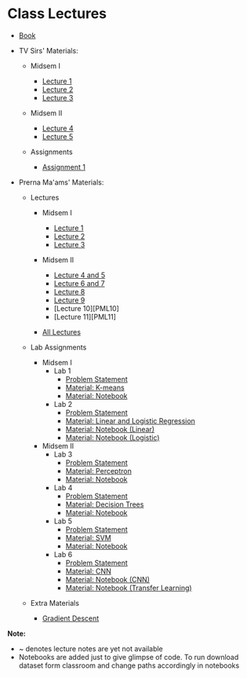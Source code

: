 # Class Lectures

- [Book][BookLink]  
- TV Sirs' Materials:  

    - Midsem I
        - [Lecture 1][TVL1]
        - [Lecture 2][TVL2]
        - [Lecture 3][TVL3]

    - Midsem II
        - [Lecture 4][TVL4]
        - [Lecture 5][TVL5]

    - Assignments
        - [Assignment 1][TVA1]

- Prerna Ma'ams' Materials:  

    - Lectures
        - Midsem I
            - [Lecture 1][PML1]
            - [Lecture 2][PML2]
            - [Lecture 3][PML3]

        - Midsem II
            - [Lecture 4 and 5][PML4and5]
            - [Lecture 6 and 7][PML6and7]
            - [Lecture 8][PML8]
            - [Lecture 9][PML9]
            - [Lecture 10][PML10]
            - [Lecture 11][PML11]

        - [All Lectures][PML]

    - Lab Assignments
        - Midsem I
            - Lab 1
                - [Problem Statement][PMLab11]
                - [Material: K-means][PMLab12]
                - [Material: Notebook][PMLab13]
            - Lab 2
                - [Problem Statement][PMLab21]
                - [Material: Linear and Logistic Regression][PMLab22]
                - [Material: Notebook (Linear)][PMLab23]
                - [Material: Notebook (Logistic)][PMLab24]
        - Midsem II
            - Lab 3
                - [Problem Statement][PMLab31]
                - [Material: Perceptron][PMLab32]
                - [Material: Notebook][PMLab33]
            - Lab 4
                - [Problem Statement][PMLab41]
                - [Material: Decision Trees][PMLab42]
                - [Material: Notebook][PMLab43]
            - Lab 5
                - [Problem Statement][PMLab51]
                - [Material: SVM][PMLab52]
                - [Material: Notebook][PMLab53]
            - Lab 6
                - [Problem Statement][PMLab61]
                - [Material: CNN][PMLab62]
                - [Material: Notebook (CNN)][PMLab63]
                - [Material: Notebook (Transfer Learning)][PMLab64]

    - Extra Materials
        - [Gradient Descent][PME1]

**Note:**  
- ~ denotes lecture notes are yet not available
- Notebooks are added just to give glimpse of code. To run download dataset form classroom and change paths accordingly in notebooks

[BookLink]: https://docs.google.com/viewer?url=https://raw.githubusercontent.com/RaviRahar/Notes/master/MachineLearning/ML.pdf

[TVL1]: https://docs.google.com/viewer?url=https://raw.githubusercontent.com/RaviRahar/Notes/master/MachineLearning/TV/TVL1.pdf
[TVL2]: https://docs.google.com/viewer?url=https://raw.githubusercontent.com/RaviRahar/Notes/master/MachineLearning/TV/TVL2.pdf
[TVL3]: https://docs.google.com/viewer?url=https://raw.githubusercontent.com/RaviRahar/Notes/master/MachineLearning/TV/TVL3.pdf
[TVL4]: https://docs.google.com/viewer?url=https://raw.githubusercontent.com/RaviRahar/Notes/master/MachineLearning/TV/TVL4.pdf
[TVL5]: https://docs.google.com/viewer?url=https://raw.githubusercontent.com/RaviRahar/Notes/master/MachineLearning/TV/TVL5.pdf
[TVL6]: https://docs.google.com/viewer?url=https://raw.githubusercontent.com/RaviRahar/Notes/master/MachineLearning/TV/TVL6.pdf

[TVA1]: https://docs.google.com/viewer?url=https://raw.githubusercontent.com/RaviRahar/Notes/master/MachineLearning/TV/TVA1.pdf

[PML]: https://docs.google.com/viewer?url=https://raw.githubusercontent.com/RaviRahar/Notes/master/MachineLearning/PM/PML.pdf

[PML1]: https://docs.google.com/viewer?url=https://raw.githubusercontent.com/RaviRahar/Notes/master/MachineLearning/PM/PML1.pdf
[PML2]: https://docs.google.com/viewer?url=https://raw.githubusercontent.com/RaviRahar/Notes/master/MachineLearning/PM/PML2.pdf
[PML3]: https://docs.google.com/viewer?url=https://raw.githubusercontent.com/RaviRahar/Notes/master/MachineLearning/PM/PML3.pdf
[PML4and5]: https://docs.google.com/viewer?url=https://raw.githubusercontent.com/RaviRahar/Notes/master/MachineLearning/PM/PML4and5.pdf
[PML6and7]: https://docs.google.com/viewer?url=https://raw.githubusercontent.com/RaviRahar/Notes/master/MachineLearning/PM/PML6and7.pdf
[PML8]: https://docs.google.com/viewer?url=https://raw.githubusercontent.com/RaviRahar/Notes/master/MachineLearning/PM/PML8.pdf
[PML9]: https://docs.google.com/viewer?url=https://raw.githubusercontent.com/RaviRahar/Notes/master/MachineLearning/PM/PML9.pdf
[PML5]: https://docs.google.com/viewer?url=https://raw.githubusercontent.com/RaviRahar/Notes/master/MachineLearning/PM/PML10.pdf
[PML7]: https://docs.google.com/viewer?url=https://raw.githubusercontent.com/RaviRahar/Notes/master/MachineLearning/PM/PML11.pdf

[PMLab11]: https://docs.google.com/viewer?url=https://raw.githubusercontent.com/RaviRahar/Notes/master/MachineLearning/PM/PMLab11.pdf
[PMLab12]: https://docs.google.com/viewer?url=https://raw.githubusercontent.com/RaviRahar/Notes/master/MachineLearning/PM/PMLab12.pdf
[PMLab13]: https://docs.google.com/viewer?url=https://raw.githubusercontent.com/RaviRahar/Notes/master/MachineLearning/PM/PMLab13.ipynb
[PMLab21]: https://docs.google.com/viewer?url=https://raw.githubusercontent.com/RaviRahar/Notes/master/MachineLearning/PM/PMLab21.pdf
[PMLab22]: https://docs.google.com/viewer?url=https://raw.githubusercontent.com/RaviRahar/Notes/master/MachineLearning/PM/PMLab22.pdf
[PMLab23]: https://docs.google.com/viewer?url=https://raw.githubusercontent.com/RaviRahar/Notes/master/MachineLearning/PM/PMLab23.ipynb
[PMLab24]: https://docs.google.com/viewer?url=https://raw.githubusercontent.com/RaviRahar/Notes/master/MachineLearning/PM/PMLab24.ipynb
[PMLab31]: https://docs.google.com/viewer?url=https://raw.githubusercontent.com/RaviRahar/Notes/master/MachineLearning/PM/PMLab31.pdf
[PMLab32]: https://docs.google.com/viewer?url=https://raw.githubusercontent.com/RaviRahar/Notes/master/MachineLearning/PM/PMLab32.pdf
[PMLab33]: https://docs.google.com/viewer?url=https://raw.githubusercontent.com/RaviRahar/Notes/master/MachineLearning/PM/PMLab33.ipynb
[PMLab41]: https://docs.google.com/viewer?url=https://raw.githubusercontent.com/RaviRahar/Notes/master/MachineLearning/PM/PMLab41.pdf
[PMLab42]: https://docs.google.com/viewer?url=https://raw.githubusercontent.com/RaviRahar/Notes/master/MachineLearning/PM/PMLab42.pdf
[PMLab43]: https://docs.google.com/viewer?url=https://raw.githubusercontent.com/RaviRahar/Notes/master/MachineLearning/PM/PMLab43.ipynb
[PMLab51]: https://docs.google.com/viewer?url=https://raw.githubusercontent.com/RaviRahar/Notes/master/MachineLearning/PM/PMLab51.pdf
[PMLab52]: https://docs.google.com/viewer?url=https://raw.githubusercontent.com/RaviRahar/Notes/master/MachineLearning/PM/PMLab52.pdf
[PMLab53]: https://docs.google.com/viewer?url=https://raw.githubusercontent.com/RaviRahar/Notes/master/MachineLearning/PM/PMLab53.ipynb
[PMLab61]: https://docs.google.com/viewer?url=https://raw.githubusercontent.com/RaviRahar/Notes/master/MachineLearning/PM/PMLab61.pdf
[PMLab62]: https://docs.google.com/viewer?url=https://raw.githubusercontent.com/RaviRahar/Notes/master/MachineLearning/PM/PMLab62.pdf
[PMLab63]: https://docs.google.com/viewer?url=https://raw.githubusercontent.com/RaviRahar/Notes/master/MachineLearning/PM/PMLab63.ipynb
[PMLab64]: https://docs.google.com/viewer?url=https://raw.githubusercontent.com/RaviRahar/Notes/master/MachineLearning/PM/PMLab64.ipynb

[PME1]: https://docs.google.com/viewer?url=https://raw.githubusercontent.com/RaviRahar/Notes/master/MachineLearning/PM/PME1.pdf

